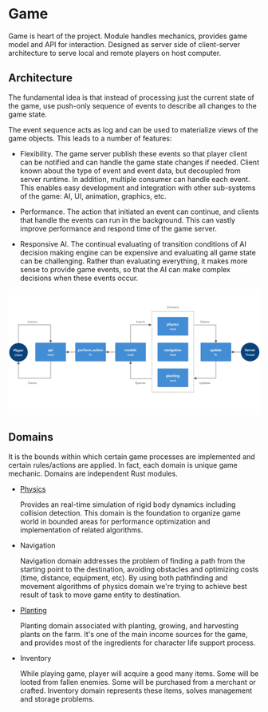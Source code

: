 # Game

Game is heart of the project. Module handles mechanics, 
provides game model and API for interaction.
Designed as server side of client-server architecture
to serve local and remote players on host computer.

## Architecture

The fundamental idea is that instead of processing just the current state of the game,
use push-only sequence of events to describe all changes to the game state.

The event sequence acts as log and can be used to materialize views of the game objects.
This leads to a number of features:

*   Flexibility. The game server publish these events so that player client can be notified and
    can handle the game state changes if needed. Client known about the type of event and
    event data, but decoupled from server runtime. In addition, multiple consumer can handle each event.
    This enables easy development and integration with other sub-systems of the game: AI, UI, animation, graphics, etc.

*   Performance. The action that initiated an event can continue,
    and clients that handle the events can run in the background.
    This can vastly improve performance and respond time of the game server.

*   Responsive AI. The continual evaluating of transition conditions
    of AI decision making engine can be expensive and evaluating all game state
    can be challenging. Rather than evaluating everything,
    it makes more sense to provide game events, so that the AI
    can make complex decisions when these events occur.

![](../.readme/diagrams/game.png)

## Domains

It is the bounds within which certain game processes are implemented
and certain rules/actions are applied. In fact, each domain is unique game mechanic.
Domains are independent Rust modules.

*   [Physics](src/domains/physics.rs)

    Provides an real-time simulation of rigid body dynamics including collision detection.
    This domain is the foundation to organize game world in bounded areas for performance optimization
    and implementation of related algorithms.

*   Navigation

    Navigation domain addresses the problem of finding a path from the starting point to the destination,
    avoiding obstacles and optimizing costs (time, distance, equipment, etc).
    By using both pathfinding and movement algorithms of physics domain
    we're trying to achieve best result of task to move game entity to destination.

*   [Planting](src/domains/planting.rs)

    Planting domain associated with planting, growing, and harvesting plants on the farm.
    It's one of the main income sources for the game, and provides most of the ingredients
    for character life support process.

*   Inventory

    While playing game, player will acquire a good many items. Some will be looted from fallen enemies.
    Some will be purchased from a merchant or crafted.
    Inventory domain represents these items, solves management and storage problems.
